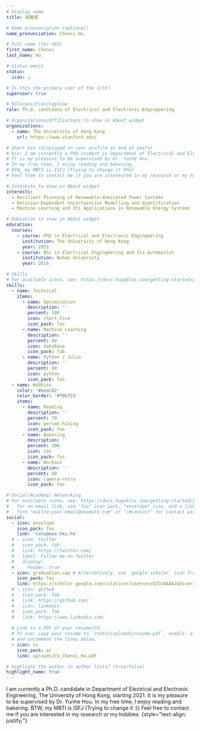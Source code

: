 ```yaml
---
# Display name
title: 胡晨茜

# Name pronunciation (optional)
name_pronunciation: Chenxi Hu

# Full name (for SEO)
first_name: Chenxi
last_name: Hu

# Status emoji
status:
  icon: ☕️

# Is this the primary user of the site?
superuser: true

# Role/position/tagline
role: Ph.D. candidate of Electrical and Electronic Engingeering

# Organizations/Affiliations to show in About widget
organizations:
  - name: The University of Hong Kong
    url: https://www.stanford.edu/

# Short bio (displayed in user profile at end of posts)
# bio: I am currently a PhD student in Department of Electrical and Electronic Engineering, The University of Hong Kong, starting 2021.
# It is my pleasure to be supervised by Dr. Yunhe Hou.
# In my free time, I enjoy reading and bakering.
# BTW, my MBTI is ISFJ (Trying to change it hhh)
# Feel free to contact me if you are interested in my research or my hobbies.

# Interests to show in About widget
interests:
  - Resilient Planning of Renewable-dominated Power Systems
  - Decision-Dependent Uncertainties Modelling and Quantification
  - Machine Learning and Its Applications in Renewable Energy Systems 

# Education to show in About widget
education:
  courses:
    - course: PhD in Electrical and Electronic Engingeering
      institution: The University of Hong Kong
      year: 2021 
    - course: BSc in Electrical Engingeering and Its Automation
      institution: Wuhan University
      year: 2016

# Skills
# For available icons, see: https://docs.hugoblox.com/getting-started/page-builder/#icons
skills:
  - name: Technical
    items:
      - name: Optimization
        description: ''
        percent: 100
        icon: chart-line
        icon_pack: fas
      - name: Machine Learning
        description: ''
        percent: 80
        icon: database
        icon_pack: fab
      - name: Python / Julia
        description: ''
        percent: 80
        icon: python
        icon_pack: fas
  - name: Hobbies
    color: '#eeac02'
    color_border: '#f0bf23'
    items:
      - name: Reading
        description: ''
        percent: 70
        icon: person-hiking
        icon_pack: fas
      - name: Bakering
        description: ''
        percent: 100
        icon: cat
        icon_pack: fas
      - name: Workout
        description: ''
        percent: 80
        icon: camera-retro
        icon_pack: fas

# Social/Academic Networking
# For available icons, see: https://docs.hugoblox.com/getting-started/page-builder/#icons
#   For an email link, use "fas" icon pack, "envelope" icon, and a link in the
#   form "mailto:your-email@example.com" or "/#contact" for contact widget.
social:
  - icon: envelope
    icon_pack: fas
    link: 'cxhu@eee.hku.hk'
  # - icon: twitter
  #   icon_pack: fab
  #   link: https://twitter.com/
  #   label: Follow me on Twitter
  #   display:
  #     header: true
  - icon: graduation-cap # Alternatively, use `google-scholar` icon from `ai` icon pack
    icon_pack: fas
    link: https://scholar.google.com/citations?user=enzOZCUAAAAJ&hl=en
  # - icon: github
  #   icon_pack: fab
  #   link: https://github.com/
  # - icon: linkedin
  #   icon_pack: fab
  #   link: https://www.linkedin.com/
  
  # Link to a PDF of your resume/CV.
  # To use: copy your resume to `static/uploads/resume.pdf`, enable `ai` icons in `params.yaml`,
  # and uncomment the lines below.
  - icon: cv
    icon_pack: ai
    link: uploads/CV_Chenxi_Hu.pdf

# Highlight the author in author lists? (true/false)
highlight_name: true
---
```


I am currently a Ph.D. candidate in Department of Electrical and Electronic Engineering, The University of Hong Kong, starting 2021.
It is my pleasure to be supervised by Dr. Yunhe Hou.
In my free time, I enjoy reading and bakering.
BTW, my MBTI is ISFJ (Trying to change it :))
Feel free to contact me if you are interested in my research or my hobbies.
{style="text-align: justify;"}

